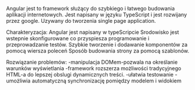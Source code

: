 Angular jest to framework służący do szybkiego i łatwego budowania aplikacji internetowych. 
Jest napisany w języku TypeScript i jest rozwijany przez google. Uzywany do tworzenia single page application.

Charakteryzacja:
Angular jest napisany w typeScripcie
Srodowisko jest wstepnie skonfigurowane co przyspiesza programowanie i przeprowadzanie testów.
Szybkie tworzenie i dodawanie komponentów za pomocą wiersza poleceń
Sposób budowania strony za pomocą szablonów.

Rozwiązanie problemów:
-manipulacja DOMem-pozwala na określanie warunków wyświetlania
-framework rozszerza możliwości tradycyjnego HTML-a do lepszej obslugi dynamicznych treści. 
-ułatwia testowanie
-umożliwia automatyczną synchronizację pomiędzy modelem i widokiem

